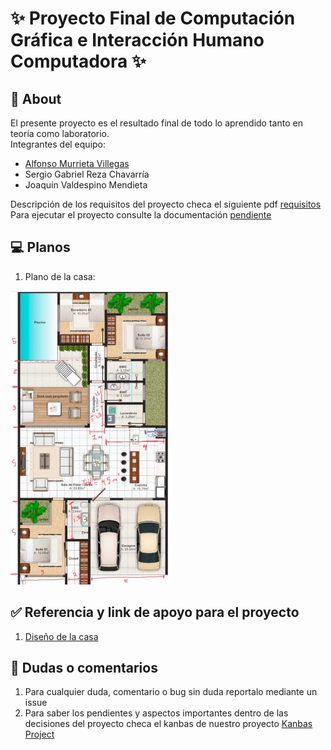 # ✨ Proyecto Final de Computación Gráfica e Interacción Humano Computadora ✨

## 🚀 About

El presente proyecto es el resultado final de todo lo aprendido tanto en teoría como laboratorio.<br>
Integrantes del equipo: 

- [Alfonso Murrieta Villegas](https://github.com/aMurryFly)
- Sergio Gabriel Reza Chavarría
- Joaquín Valdespino Mendieta

Descripción de los requisitos del proyecto checa el siguiente pdf [requisitos](https://github.com/aMurryFly/House_FinalProject/blob/main/aboutProject/description.pdf)
Para ejecutar el proyecto consulte la documentación [pendiente]()

## 💻 Planos 

1. Plano de la casa: <br>
<img src="https://github.com/aMurryFly/House_FinalProject/blob/main/aboutProject/planoMedida.jpg" alt="img" style="zoom:50%;" />


## ✅ Referencia y link de apoyo para el proyecto

1. [Diseño de la casa](https://verplanos.com/plano-de-casa-grande-con-piscina-de-estilo-mediterraneo/)


## 🤔 Dudas o comentarios

1. Para cualquier duda, comentario o bug sin duda reportalo mediante un issue
2. Para saber los pendientes y aspectos importantes dentro de las decisiones del proyecto checa el kanbas de nuestro proyecto [Kanbas Project](https://github.com/aMurryFly/House_FinalProject/projects/1)
